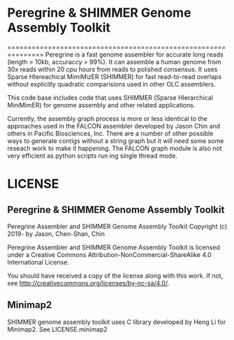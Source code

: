 # Peregrine &  SHIMMER Genome Assembly Toolkit
===============================================================
Peregrine is a fast genome assembler for accurate long
reads (length > 10kb, accuraccy > 99%). It can assemble
a human genome from 30x reads within 20 cpu hours from
reads to polished consensus. It uses Sparse HIereachical
MimiMizER (SHIMMER) for fast read-to-read overlaps without
explicitly quadratic comparisions used in other OLC
assemblers.

This code base includes code that uses SHIMMER (Sparse 
HIerarchical MiniMimER) for genome assembly and other related 
applications.

Currently, the assembly graph process is more or less
identical to the approaches used in the FALCON assembler
developed by Jason Chin and others in Pacific Biosciences, 
Inc. There are a number of other possible ways to generate
contigs without a  string graph but it will need some some
reseach work to make it happening. The FALCON graph module 
is also not very efficient as python scripts run ing single 
thread mode.


# LICENSE

## Peregrine &  SHIMMER Genome Assembly Toolkit
Peregrine Assembler and SHIMMER Genome Assembly Toolkit
Copyright (c) 2019- by Jason, Chen-Shan, Chin

Peregrine Assembler and  SHIMMER Genome Assembly Toolkit 
is licensed under a Creative Commons 
Attribution-NonCommercial-ShareAlike 4.0 International 
License.

You should have received a copy of the license along with this
work. If not, see <http://creativecommons.org/licenses/by-nc-sa/4.0/>.

## Minimap2
SHIMMER genome assembly toolkit uses C library developed by
Heng Li for Minimap2.  See LICENSE.minimap2
